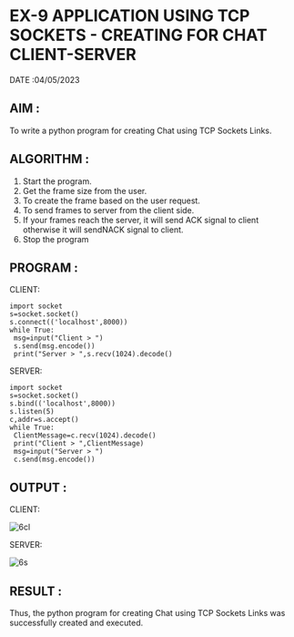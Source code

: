 # EX-9 APPLICATION USING TCP SOCKETS - CREATING FOR CHAT CLIENT-SERVER

DATE :04/05/2023

## AIM :
To write a python program for creating Chat using TCP Sockets Links.

## ALGORITHM :
1. Start the program.
2. Get the frame size from the user.
3. To create the frame based on the user request.
4. To send frames to server from the client side.
5. If your frames reach the server, it will send ACK signal to client otherwise it
will sendNACK signal to client.
6. Stop the program

## PROGRAM :
CLIENT:
```
import socket
s=socket.socket()
s.connect(('localhost',8000))
while True:
 msg=input("Client > ")
 s.send(msg.encode())
 print("Server > ",s.recv(1024).decode()
```
SERVER:
```
import socket
s=socket.socket()
s.bind(('localhost',8000))
s.listen(5)
c,addr=s.accept()
while True:
 ClientMessage=c.recv(1024).decode()
 print("Client > ",ClientMessage)
 msg=input("Server > ")
 c.send(msg.encode())
```

## OUTPUT :
CLIENT:

![6cl](https://github.com/Vanisha0609/EX-9/assets/119104009/41299fef-3e4c-47d5-b5b7-b7de763b5c0c)

SERVER:

![6s](https://github.com/Vanisha0609/EX-9/assets/119104009/f4558383-49cc-4f07-9138-68700c83ab84)


## RESULT :
Thus, the python program for creating Chat using TCP Sockets Links was successfully 
created and executed.
